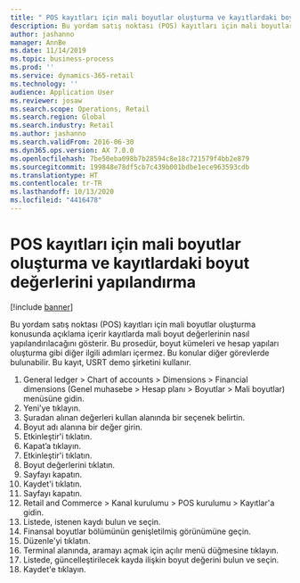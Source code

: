 ```yaml
---
title: " POS kayıtları için mali boyutlar oluşturma ve kayıtlardaki boyut değerlerini yapılandırma"
description: Bu yordam satış noktası (POS) kayıtları için mali boyutlar oluşturma konusunda açıklama içerir kayıtlarda mali boyut değerlerinin nasıl yapılandırılacağını gösterir.
author: jashanno
manager: AnnBe
ms.date: 11/14/2019
ms.topic: business-process
ms.prod: ''
ms.service: dynamics-365-retail
ms.technology: ''
audience: Application User
ms.reviewer: josaw
ms.search.scope: Operations, Retail
ms.search.region: Global
ms.search.industry: Retail
ms.author: jashanno
ms.search.validFrom: 2016-06-30
ms.dyn365.ops.version: AX 7.0.0
ms.openlocfilehash: 7be50eba098b7b28594c8e18c721579f4bb2e879
ms.sourcegitcommit: 199848e78df5cb7c439b001bdbe1ece963593cdb
ms.translationtype: HT
ms.contentlocale: tr-TR
ms.lasthandoff: 10/13/2020
ms.locfileid: "4416478"
---
```

# <a name="create-financial-dimensions-for-pos-registers-and-configure-dimension-values-on-registers"></a> POS kayıtları için mali boyutlar oluşturma ve kayıtlardaki boyut değerlerini yapılandırma

[!include [banner](../includes/banner.md)]

Bu yordam satış noktası (POS) kayıtları için mali boyutlar oluşturma konusunda açıklama içerir kayıtlarda mali boyut değerlerinin nasıl yapılandırılacağını gösterir. Bu prosedür, boyut kümeleri ve hesap yapıları oluşturma gibi diğer ilgili adımları içermez. Bu konular diğer görevlerde bulunabilir. Bu kayıt, USRT demo şirketini kullanır.

1. General ledger > Chart of accounts > Dimensions > Financial dimensions (Genel muhasebe > Hesap planı > Boyutlar > Mali boyutlar) menüsüne gidin.
2. Yeni'ye tıklayın.
3. Şuradan alınan değerleri kullan alanında bir seçenek belirtin.
4. Boyut adı alanına bir değer girin.
5. Etkinleştir'i tıklatın.
6. Kapat’a tıklayın.
7. Etkinleştir'i tıklatın.
8. Boyut değerlerini tıklatın.
9. Sayfayı kapatın.
10. Kaydet'i tıklatın.
11. Sayfayı kapatın.
12. Retail and Commerce > Kanal kurulumu > POS kurulumu > Kayıtlar'a gidin.
13. Listede, istenen kaydı bulun ve seçin.
14. Finansal boyutlar bölümünün genişletilmiş görünümüne geçin.
15. Düzenle'yi tıklatın.
16. Terminal alanında, aramayı açmak için açılır menü düğmesine tıklayın.
17. Listede, güncelleştirilecek kayda ilişkin boyut değerini bulun ve seçin.
18. Kaydet'e tıklayın.

